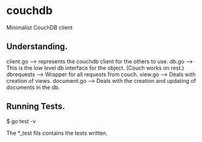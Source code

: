 # couchdb
Minimalist CouchDB client

## Understanding.

client.go --> represents the couchdb client for the others to use.
db.go --> This is the low level db interface for the object. (Couch works on rest.)
dbrequests --> Wrapper for all requests from couch.
view.go --> Deals with creation of views.
document.go --> Deals with the creation and updating of documents in the db.

## Running Tests. 

$ go test -v

The *_test fils contains the tests written.

		

